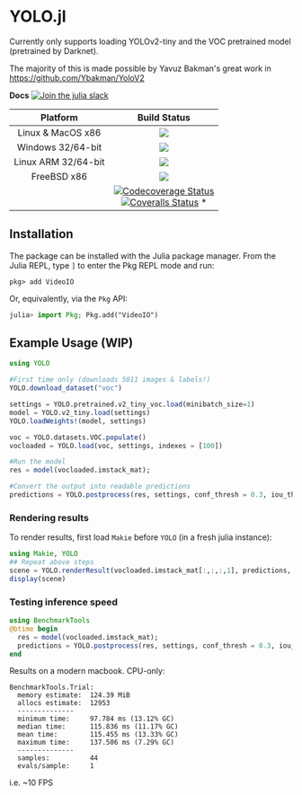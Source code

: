 # YOLO.jl

Currently only supports loading YOLOv2-tiny and the VOC pretrained model (pretrained by Darknet).

The majority of this is made possible by Yavuz Bakman's great work in https://github.com/Ybakman/YoloV2

**Docs**
[![Join the julia slack](https://img.shields.io/badge/chat-slack%23machine%46learning-yellow.svg)](https://slackinvite.julialang.org)

| **Platform**                                                               | **Build Status**                                                                                |
|:-------------------------------------------------------------------------------:|:-----------------------------------------------------------------------------------------------:|
| Linux & MacOS x86 | [![][travis-img]][travis-url] |
| Windows 32/64-bit | [![][appveyor-img]][appveyor-url] |
| Linux ARM 32/64-bit | [![][drone-img]][drone-url] |
| FreeBSD x86 | [![][cirrus-img]][cirrus-url] |
|  | [![Codecoverage Status][codecov-img]][codecov-url]<br>[![Coveralls Status](coveralls-badge)](coveralls-url) * |


## Installation

The package can be installed with the Julia package manager.
From the Julia REPL, type `]` to enter the Pkg REPL mode and run:

```
pkg> add VideoIO
```

Or, equivalently, via the `Pkg` API:

```julia
julia> import Pkg; Pkg.add("VideoIO")
```

## Example Usage (WIP)
```julia
using YOLO

#First time only (downloads 5011 images & labels!)
YOLO.download_dataset("voc")

settings = YOLO.pretrained.v2_tiny_voc.load(minibatch_size=1)
model = YOLO.v2_tiny.load(settings)
YOLO.loadWeights!(model, settings)

voc = YOLO.datasets.VOC.populate()
vocloaded = YOLO.load(voc, settings, indexes = [100])

#Run the model
res = model(vocloaded.imstack_mat);

#Convert the output into readable predictions
predictions = YOLO.postprocess(res, settings, conf_thresh = 0.3, iou_thresh = 0.3)
```

### Rendering results
To render results, first load `Makie` before `YOLO` (in a fresh julia instance):
```julia
using Makie, YOLO
## Repeat above steps
scene = YOLO.renderResult(vocloaded.imstack_mat[:,:,:,1], predictions, settings, save_file = "test.png")
display(scene)
```


### Testing inference speed
```julia
using BenchmarkTools
@btime begin
  res = model(vocloaded.imstack_mat);
  predictions = YOLO.postprocess(res, settings, conf_thresh = 0.3, iou_thresh = 0.3)
end
```
Results on a modern macbook. CPU-only:
```
BenchmarkTools.Trial:
  memory estimate:  124.39 MiB
  allocs estimate:  12953
  --------------
  minimum time:     97.784 ms (13.12% GC)
  median time:      115.836 ms (11.17% GC)
  mean time:        115.455 ms (13.33% GC)
  maximum time:     137.506 ms (7.29% GC)
  --------------
  samples:          44
  evals/sample:     1
```
i.e. ~10 FPS





[discourse-tag-url]: https://discourse.julialang.org/tags/yolo

[travis-img]: https://travis-ci.org/ianshmean/YOLO.jl.svg?branch=master
[travis-url]: https://travis-ci.org/ianshmean/YOLO.jl

[appveyor-img]: https://ci.appveyor.com/api/projects/status/c1nc5aavymq76xun?svg=true
[appveyor-url]: https://ci.appveyor.com/project/ianshmean/YOLO-jl

[drone-img]: https://cloud.drone.io/api/badges/ianshmean/YOLO.jl/status.svg
[drone-url]: https://cloud.drone.io/ianshmean/YOLO.jl

[cirrus-img]: https://api.cirrus-ci.com/github/ianshmean/YOLO.jl.svg
[cirrus-url]: https://cirrus-ci.com/github/ianshmean/YOLO.jl

[codecov-img]: https://codecov.io/gh/ianshmean/YOLO.jl/branch/master/graph/badge.svg
[codecov-url]: https://codecov.io/gh/ianshmean/YOLO.jl

[coveralls-img]: "https://coveralls.io/repos/github/ianshmean/YOLO.jl/badge.svg?branch=master"
[coveralls-url]: "https://coveralls.io/github/ianshmean/YOLO.jl?branch=master"

[issues-url]: https://github.com/ianshmean/YOLO.jl/issues
